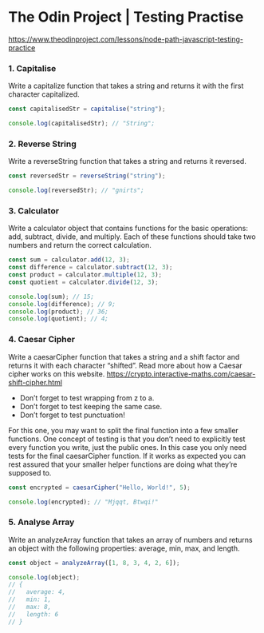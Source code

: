 # The Odin Project | Testing Practise

https://www.theodinproject.com/lessons/node-path-javascript-testing-practice

### 1. Capitalise

Write a capitalize function that takes a string and returns it with the first character capitalized.

```javascript
const capitalisedStr = capitalise("string");

console.log(capitalisedStr); // "String";
```

### 2. Reverse String

Write a reverseString function that takes a string and returns it reversed.

```javascript
const reversedStr = reverseString("string");

console.log(reversedStr); // "gnirts";
```

### 3. Calculator

Write a calculator object that contains functions for the basic operations: add, subtract, divide, and multiply.
Each of these functions should take two numbers and return the correct calculation.

```javascript
const sum = calculator.add(12, 3);
const difference = calculator.subtract(12, 3);
const product = calculator.multiple(12, 3);
const quotient = calculator.divide(12, 3);

console.log(sum); // 15;
console.log(difference); // 9;
console.log(product); // 36;
console.log(quotient); // 4;
```

### 4. Caesar Cipher

Write a caesarCipher function that takes a string and a shift factor and returns it with each character “shifted”.
Read more about how a Caesar cipher works on this website.
https://crypto.interactive-maths.com/caesar-shift-cipher.html

- Don’t forget to test wrapping from z to a.
- Don’t forget to test keeping the same case.
- Don’t forget to test punctuation!

For this one, you may want to split the final function into a few smaller functions.
One concept of testing is that you don’t need to explicitly test every function you write, just the public ones.
In this case you only need tests for the final caesarCipher function.
If it works as expected you can rest assured that your smaller helper functions are doing what they’re supposed to.

```javascript
const encrypted = caesarCipher("Hello, World!", 5);

console.log(encrypted); // "Mjqqt, Btwqi!"
```

### 5. Analyse Array

Write an analyzeArray function that takes an array of numbers and returns an object with the following properties: average, min, max, and length.

```javascript
const object = analyzeArray([1, 8, 3, 4, 2, 6]);

console.log(object);
// {
//   average: 4,
//   min: 1,
//   max: 8,
//   length: 6
// }
```
